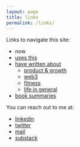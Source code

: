 ```yaml
---
layout: page
title: links
permalink: /links/
---
```


Links to navigate this site:

- now
- [uses this](/uses_this)
- [have written about](/writings)
  - [product & growth](/writings/p&g)
  - [web3](/writings/web3)
  - [fitness](/writings/fitness)
  - [life in general](/writings/life)
- [book summaries](/books/)


You can reach out to me at:
- [linkedin](https://www.linkedin.com/in/akshaychugh2603/)
- [twitter](https://twitter.com/akshay2603c)
- [mail](mailto:akshaychugh995@gmail.com)
- [substack](https://akshaychugh.substack.com/)
